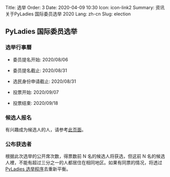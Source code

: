 Title: 选举
Order: 3
Date: 2020-04-09 10:30
Icon: icon-link2
Summary: 资讯关于PyLadies 国际委员选举 2020
Lang: zh-cn
Slug: election

## PyLadies 国际委员选举

###  选举行事曆


- 委员提名开始: 2020/08/06
- 委员提名截止: 2020/08/31

- 选民身份申请截止: 2020/08/31
- 投票开始: 2020/09/07
- 投票结束: 2020/09/18


###   候选人报名
有兴趣成为候选人的人，请参考[此页面](http://elections.pyladies.com/pages/apply.html)。


###  公布获选者

根据此次选举的公开席次数，得票数前 N 名的候选人将获选，但这前 N 名的候选人裡，不能有超过三分之一的人都居住在相同地区。如果有同票的情况，将透过[PyLadies 选举程序](https://github.com/pyladies/pyladies-council-election#in-the-event-of-a-tie)去重新平衡。

